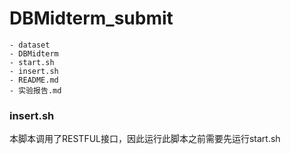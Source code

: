 # DBMidterm_submit

```
- dataset
- DBMidterm
- start.sh
- insert.sh
- README.md
- 实验报告.md
```

### insert.sh

本脚本调用了RESTFUL接口，因此运行此脚本之前需要先运行start.sh
